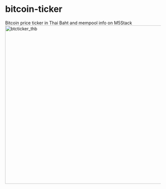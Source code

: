# bitcoin-ticker
Bitcoin price ticker in Thai Baht and mempool info on M5Stack
<img width="512" alt="btcticker_thb" src="https://user-images.githubusercontent.com/7954929/151911871-f5c9feec-75f5-4cd5-9fae-2b4ad1baac74.png">

